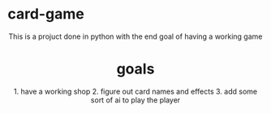 # card-game
<div align="center">
  
  This is a projuct done in python with the end goal of having a working game 

  <h1> goals </h1>
1. have a working shop
2. figure out card names and effects
3. add some sort of ai to play the player
